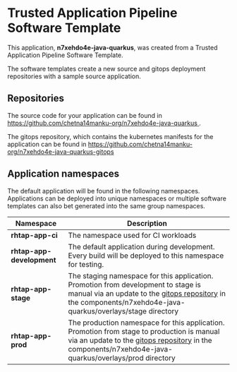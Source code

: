 # Trusted Application Pipeline Software Template

This application, **n7xehdo4e-java-quarkus**, was created from a Trusted Application Pipeline Software Template.

The software templates create a new source and gitops deployment repositories with a sample source application. 

## Repositories

The source code for your application can be found in [https://github.com/chetna14manku-org/n7xehdo4e-java-quarkus ](https://github.com/chetna14manku-org/n7xehdo4e-java-quarkus ).
 
The gitops repository, which contains the kubernetes manifests for the application can be found in 
[https://github.com/chetna14manku-org/n7xehdo4e-java-quarkus-gitops ](https://github.com/chetna14manku-org/n7xehdo4e-java-quarkus-gitops ) 

## Application namespaces 

The default application will be found in the following namespaces. Applications can be deployed into unique namespaces or multiple software templates can also bet generated into the same group namespaces.  

|  Namespace   |  Description   |  
| -------- | -------- |
| **rhtap-app-ci** | The namespace used for CI workloads |
| **rhtap-app-development** | The default application during development. Every build will be deployed to this namespace for testing. |
| **rhtap-app-stage** | The staging namespace for this application. Promotion from development to stage is manual via an update to the [gitops repository](https://github.com/chetna14manku-org/n7xehdo4e-java-quarkus-gitops ) in the components/n7xehdo4e-java-quarkus/overlays/stage directory |
| **rhtap-app-prod** | The production namespace for this application. Promotion from stage to production is manual via an update to the [gitops repository](https://github.com/chetna14manku-org/n7xehdo4e-java-quarkus-gitops ) in the components/n7xehdo4e-java-quarkus/overlays/prod directory |